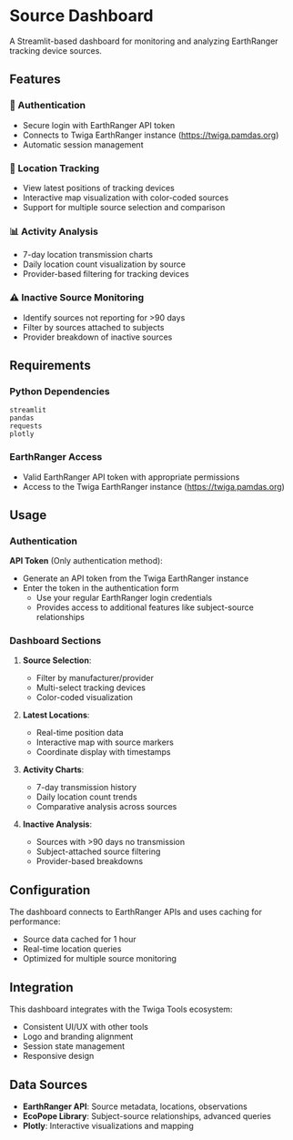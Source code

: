 # Source Dashboard

A Streamlit-based dashboard for monitoring and analyzing EarthRanger tracking device sources.

## Features

### 🔐 Authentication
- Secure login with EarthRanger API token
- Connects to Twiga EarthRanger instance (https://twiga.pamdas.org)
- Automatic session management

### 📍 Location Tracking
- View latest positions of tracking devices
- Interactive map visualization with color-coded sources
- Support for multiple source selection and comparison

### 📊 Activity Analysis
- 7-day location transmission charts
- Daily location count visualization by source
- Provider-based filtering for tracking devices

### ⚠️ Inactive Source Monitoring
- Identify sources not reporting for >90 days
- Filter by sources attached to subjects
- Provider breakdown of inactive sources

## Requirements

### Python Dependencies
```
streamlit
pandas
requests
plotly
```

### EarthRanger Access
- Valid EarthRanger API token with appropriate permissions
- Access to the Twiga EarthRanger instance (https://twiga.pamdas.org)

## Usage

### Authentication

**API Token** (Only authentication method):
- Generate an API token from the Twiga EarthRanger instance
- Enter the token in the authentication form
   - Use your regular EarthRanger login credentials
   - Provides access to additional features like subject-source relationships

### Dashboard Sections

1. **Source Selection**:
   - Filter by manufacturer/provider
   - Multi-select tracking devices
   - Color-coded visualization

2. **Latest Locations**:
   - Real-time position data
   - Interactive map with source markers
   - Coordinate display with timestamps

3. **Activity Charts**:
   - 7-day transmission history
   - Daily location count trends
   - Comparative analysis across sources

4. **Inactive Analysis**:
   - Sources with >90 days no transmission
   - Subject-attached source filtering
   - Provider-based breakdowns

## Configuration

The dashboard connects to EarthRanger APIs and uses caching for performance:
- Source data cached for 1 hour
- Real-time location queries
- Optimized for multiple source monitoring

## Integration

This dashboard integrates with the Twiga Tools ecosystem:
- Consistent UI/UX with other tools
- Logo and branding alignment  
- Session state management
- Responsive design

## Data Sources

- **EarthRanger API**: Source metadata, locations, observations
- **EcoPope Library**: Subject-source relationships, advanced queries
- **Plotly**: Interactive visualizations and mapping